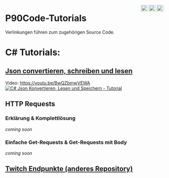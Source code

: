 [<img align="right" alt="P90Ez | Twitter" width="22px" src="https://cdn.jsdelivr.net/npm/simple-icons@v3/icons/twitter.svg" />](https://twitter.com/P90Eazy)
[<img align="right" alt="P90Ez | YouTube" width="22px" src="https://cdn.jsdelivr.net/npm/simple-icons@v3/icons/youtube.svg" />](https://p90ez.com/abop90code)
[<img align="right" alt="P90Ez | PayPal" width="22px" src="https://cdn.jsdelivr.net/npm/simple-icons@v3/icons/paypal.svg" />](https://paypal.me/p90ez)
# P90Code-Tutorials
Verlinkungen führen zum zugehörigen Source Code.
# C# Tutorials:
## [Json convertieren, schreiben und lesen](https://github.com/P90Ez/P90Code-Tutorials/tree/main/c%23%20Json%20convertieren%2C%20speichern%20und%20lesen)
Video: https://youtu.be/BwQZbmwVEWA
[![C# Json Konvertieren, Lesen und Speichern - Tutorial](http://img.youtube.com/vi/BwQZbmwVEWA/maxresdefault.jpg)](https://youtu.be/BwQZbmwVEWA)

## HTTP Requests
### Erklärung & Komplettlösung
*coming soon*
### Einfache Get-Requests & Get-Requests mit Body
*coming soon*

## [Twitch Endpunkte (anderes Repository)](https://github.com/P90Ez/Twitch-Endpunkte)
